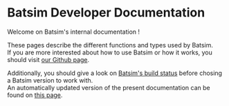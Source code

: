 Batsim Developer Documentation
==============================

Welcome on Batsim's internal documentation !

These pages describe the different functions and types used by Batsim.<br/>
If you are more interested about how to use Batsim or how it works,
you should visit [our Github page](https://github.com/oar-team/batsim).

Additionally, you should give a look on
[Batsim's build status](https://travis-ci.org/oar-team/batsim) before chosing
a Batsim version to work with.<br/>
An automatically updated version of the present documentation can be found on
[this page](http://batsim.gforge.inria.fr).
